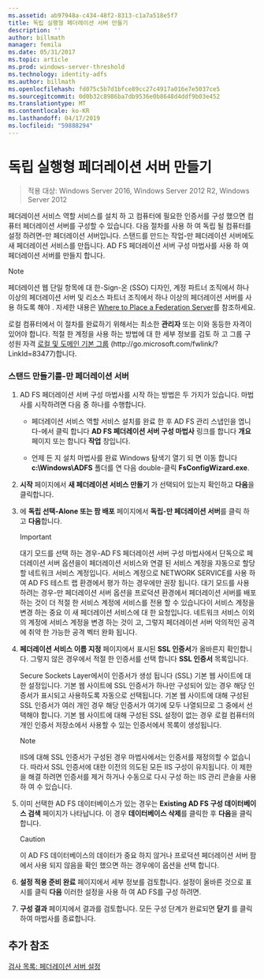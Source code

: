 ```yaml
---
ms.assetid: ab97948a-c434-48f2-8313-c1a7a518e5f7
title: 독립 실행형 페더레이션 서버 만들기
description: ''
author: billmath
manager: femila
ms.date: 05/31/2017
ms.topic: article
ms.prod: windows-server-threshold
ms.technology: identity-adfs
ms.author: billmath
ms.openlocfilehash: fd075c5b7d1bfce89cc27c4917a016e7e5037ce5
ms.sourcegitcommit: 0d0b32c8986ba7db9536e0b8648d4ddf9b03e452
ms.translationtype: MT
ms.contentlocale: ko-KR
ms.lasthandoff: 04/17/2019
ms.locfileid: "59888294"
---
```

# <a name="create-a-stand-alone-federation-server"></a>독립 실행형 페더레이션 서버 만들기

>적용 대상: Windows Server 2016, Windows Server 2012 R2, Windows Server 2012

페더레이션 서비스 역할 서비스를 설치 하 고 컴퓨터에 필요한 인증서를 구성 했으면 컴퓨터 페더레이션 서버를 구성할 수 있습니다. 다음 절차를 사용 하 여 독립 될 컴퓨터를 설정 하려면\-만 페더레이션 서버입니다. 스탠드를 만드는 작업\-만 페더레이션 서버에도 새 페더레이션 서비스를 만듭니다. AD FS 페더레이션 서버 구성 마법사를 사용 하 여 페더레이션 서버를 만들지 합니다.  
  
> [!NOTE]  
> 페더레이션 웹 단일 항목에 대 한\-Sign\-온 \(SSO\) 디자인, 계정 파트너 조직에서 하나 이상의 페더레이션 서버 및 리소스 파트너 조직에서 하나 이상의 페더레이션 서버를 사용 하도록 해야 . 자세한 내용은 [Where to Place a Federation Server](https://technet.microsoft.com/library/dd807127.aspx)를 참조하세요.  
  
로컬 컴퓨터에서 이 절차를 완료하기 위해서는 최소한 **관리자** 또는 이와 동등한 자격이 있어야 합니다.  적절 한 계정을 사용 하는 방법에 대 한 세부 정보를 검토 하 고 그룹 구성원 자격 [로컬 및 도메인 기본 그룹](https://go.microsoft.com/fwlink/?LinkId=83477) \(http:\/\/go.microsoft.com\/fwlink\/? LinkId\=83477\)합니다.   
  
### <a name="to-create-a-stand-alone-federation-server"></a>스탠드 만들기를\-만 페더레이션 서버  
  
1.  AD FS 페더레이션 서버 구성 마법사를 시작 하는 방법은 두 가지가 있습니다. 마법사를 시작하려면 다음 중 하나를 수행합니다.  
  
    -   페더레이션 서비스 역할 서비스 설치를 완료 한 후 AD FS 관리 스냅인을 엽니다\-에서 클릭 합니다 **AD FS 페더레이션 서버 구성 마법사** 링크를 합니다 **개요** 페이지 또는 합니다 **작업** 창입니다.  
  
    -   언제 든 지 설치 마법사를 완료 Windows 탐색기 열기 되 면 이동 합니다 **c:\\Windows\\ADFS** 폴더를 연 다음 double\-클릭 **FsConfigWizard.exe**.  
  
2.  **시작** 페이지에서 **새 페더레이션 서비스 만들기** 가 선택되어 있는지 확인하고 **다음**을 클릭합니다.  
  
3.  에 **독립 선택\-Alone 또는 팜 배포** 페이지에서 **독립\-만 페더레이션 서버**를 클릭 하 고 **다음**합니다.  
  
    > [!IMPORTANT]  
    > 대기 모드를 선택 하는 경우\-AD FS 페더레이션 서버 구성 마법사에서 단독으로 페더레이션 서버 옵션을이 페더레이션 서비스와 연결 된 서비스 계정을 자동으로 할당할 네트워크 서비스 계정입니다. 서비스 계정으로 NETWORK SERVICE를 사용 하 여 AD FS 테스트 랩 환경에서 평가 하는 경우에만 권장 됩니다. 대기 모드를 사용 하려는 경우\-만 페더레이션 서버 옵션을 프로덕션 환경에서 페더레이션 서버를 배포 하는 것이 더 적절 한 서비스 계정에 서비스를 전용 할 수 있습니다이 서비스 계정을 변경 하는 중요 이 새 페더레이션 서비스에 대 한 요청입니다. 네트워크 서비스 이외의 계정에 서비스 계정을 변경 하는 것이 고, 그렇지 페더레이션 서버 악의적인 공격에 취약 한 가능한 공격 벡터 완화 됩니다.  
  
4.  **페더레이션 서비스 이름 지정** 페이지에서 표시된 **SSL 인증서**가 올바른지 확인합니다. 그렇지 않은 경우에서 적절 한 인증서를 선택 합니다 **SSL 인증서** 목록입니다.  
  
    Secure Sockets Layer에서이 인증서가 생성 됩니다 \(SSL\) 기본 웹 사이트에 대 한 설정입니다. 기본 웹 사이트에 SSL 인증서가 하나만 구성되어 있는 경우 해당 인증서가 표시되고 사용하도록 자동으로 선택됩니다. 기본 웹 사이트에 대해 구성된 SSL 인증서가 여러 개인 경우 해당 인증서가 여기에 모두 나열되므로 그 중에서 선택해야 합니다. 기본 웹 사이트에 대해 구성된 SSL 설정이 없는 경우 로컬 컴퓨터의 개인 인증서 저장소에서 사용할 수 있는 인증서에서 목록이 생성됩니다.  
  
    > [!NOTE]  
    > IIS에 대해 SSL 인증서가 구성된 경우 마법사에서는 인증서를 재정의할 수 없습니다. 따라서 SSL 인증서에 대한 이전의 의도된 모든 IIS 구성이 유지됩니다. 이 제한을 해결 하려면 인증서를 제거 하거나 수동으로 다시 구성 하는 IIS 관리 콘솔을 사용 하 여 수 있습니다.  
  
5.  이미 선택한 AD FS 데이터베이스가 있는 경우는 **Existing AD FS 구성 데이터베이스 검색** 페이지가 나타납니다. 이 경우 **데이터베이스 삭제**를 클릭한 후 **다음**을 클릭합니다.  
  
    > [!CAUTION]  
    > 이 AD FS 데이터베이스의 데이터가 중요 하지 않거나 프로덕션 페더레이션 서버 팜에서 사용 되지 않음을 확인 했으면 하는 경우에이 옵션을 선택 합니다.  
  
6.  **설정 적용 준비 완료** 페이지에서 세부 정보를 검토합니다. 설정이 올바른 것으로 표시를 클릭 **다음** 이러한 설정을 사용 하 여 AD FS를 구성 하려면.  
  
7.  **구성 결과** 페이지에서 결과를 검토합니다. 모든 구성 단계가 완료되면 **닫기**  를 클릭하여 마법사를 종료합니다.  
  
## <a name="additional-references"></a>추가 참조  
[검사 목록: 페더레이션 서버 설정](Checklist--Setting-Up-a-Federation-Server.md)  
  

